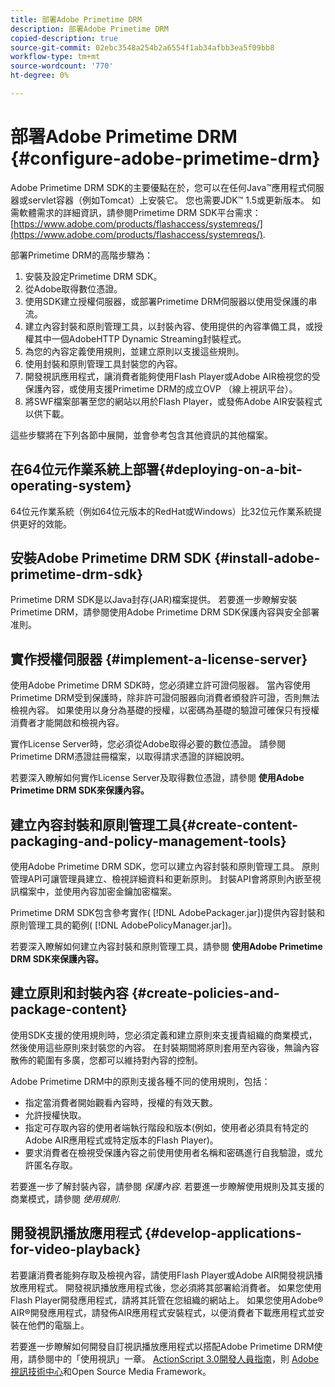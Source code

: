 ```yaml
---
title: 部署Adobe Primetime DRM
description: 部署Adobe Primetime DRM
copied-description: true
source-git-commit: 02ebc3548a254b2a6554f1ab34afbb3ea5f09bb8
workflow-type: tm+mt
source-wordcount: '770'
ht-degree: 0%

---
```


# 部署Adobe Primetime DRM {#configure-adobe-primetime-drm}

Adobe Primetime DRM SDK的主要優點在於，您可以在任何Java™應用程式伺服器或servlet容器（例如Tomcat）上安裝它。 您也需要JDK™ 1.5或更新版本。 如需軟體需求的詳細資訊，請參閱Primetime DRM SDK平台需求： [https://www.adobe.com/products/flashaccess/systemreqs/](https://www.adobe.com/products/flashaccess/systemreqs/).

部署Primetime DRM的高階步驟為：

1. 安裝及設定Primetime DRM SDK。
1. 從Adobe取得數位憑證。
1. 使用SDK建立授權伺服器，或部署Primetime DRM伺服器以使用受保護的串流。
1. 建立內容封裝和原則管理工具，以封裝內容、使用提供的內容準備工具，或授權其中一個AdobeHTTP Dynamic Streaming封裝程式。
1. 為您的內容定義使用規則，並建立原則以支援這些規則。
1. 使用封裝和原則管理工具封裝您的內容。
1. 開發視訊應用程式，讓消費者能夠使用Flash Player或Adobe AIR檢視您的受保護內容，或使用支援Primetime DRM的成立OVP （線上視訊平台）。
1. 將SWF檔案部署至您的網站以用於Flash Player，或發佈Adobe AIR安裝程式以供下載。

這些步驟將在下列各節中展開，並會參考包含其他資訊的其他檔案。

## 在64位元作業系統上部署{#deploying-on-a-bit-operating-system}

64位元作業系統（例如64位元版本的RedHat或Windows）比32位元作業系統提供更好的效能。

## 安裝Adobe Primetime DRM SDK {#install-adobe-primetime-drm-sdk}

Primetime DRM SDK是以Java封存(JAR)檔案提供。 若要進一步瞭解安裝Primetime DRM，請參閱使用Adobe Primetime DRM SDK保護內容與安全部署准則。

## 實作授權伺服器 {#implement-a-license-server}

使用Adobe Primetime DRM SDK時，您必須建立許可證伺服器。 當內容使用Primetime DRM受到保護時，除非許可證伺服器向消費者頒發許可證，否則無法檢視內容。 如果使用以身分為基礎的授權，以密碼為基礎的驗證可確保只有授權消費者才能開啟和檢視內容。

實作License Server時，您必須從Adobe取得必要的數位憑證。 請參閱Primetime DRM憑證註冊檔案，以取得請求憑證的詳細說明。

若要深入瞭解如何實作License Server及取得數位憑證，請參閱 **使用Adobe Primetime DRM SDK來保護內容。**

## 建立內容封裝和原則管理工具{#create-content-packaging-and-policy-management-tools}

使用Adobe Primetime DRM SDK，您可以建立內容封裝和原則管理工具。 原則管理API可讓管理員建立、檢視詳細資料和更新原則。 封裝API會將原則內嵌至視訊檔案中，並使用內容加密金鑰加密檔案。

Primetime DRM SDK包含參考實作( [!DNL AdobePackager.jar])提供內容封裝和原則管理工具的範例( [!DNL AdobePolicyManager.jar])。

若要深入瞭解如何建立內容封裝和原則管理工具，請參閱 **使用Adobe Primetime DRM SDK來保護內容。**

## 建立原則和封裝內容 {#create-policies-and-package-content}

使用SDK支援的使用規則時，您必須定義和建立原則來支援貴組織的商業模式，然後使用這些原則來封裝您的內容。 在封裝期間將原則套用至內容後，無論內容散佈的範圍有多廣，您都可以維持對內容的控制。

Adobe Primetime DRM中的原則支援各種不同的使用規則，包括：

* 指定當消費者開始觀看內容時，授權的有效天數。
* 允許授權快取。
* 指定可存取內容的使用者端執行階段和版本(例如，使用者必須具有特定的Adobe AIR應用程式或特定版本的Flash Player)。
* 要求消費者在檢視受保護內容之前使用使用者名稱和密碼進行自我驗證，或允許匿名存取。

若要進一步了解封裝內容，請參閱 *保護內容*. 若要進一步瞭解使用規則及其支援的商業模式，請參閱 *使用規則*.

## 開發視訊播放應用程式 {#develop-applications-for-video-playback}

若要讓消費者能夠存取及檢視內容，請使用Flash Player或Adobe AIR開發視訊播放應用程式。 開發視訊播放應用程式後，您必須將其部署給消費者。 如果您使用Flash Player開發應用程式，請將其託管在您組織的網站上。 如果您使用Adobe® AIR®開發應用程式，請發佈AIR應用程式安裝程式，以便消費者下載應用程式並安裝在他們的電腦上。

若要進一步瞭解如何開發自訂視訊播放應用程式以搭配Adobe Primetime DRM使用，請參閱中的「使用視訊」一章。 [ActionScript 3.0開發人員指南](https://help.adobe.com/en_US/as3/dev/WS9936fa0d5984e93b3f4f38ec1272a447844-8000.html)，則 [Adobe視訊技術中心](https://www.adobe.com/devnet/video/)和Open Source Media Framework。
